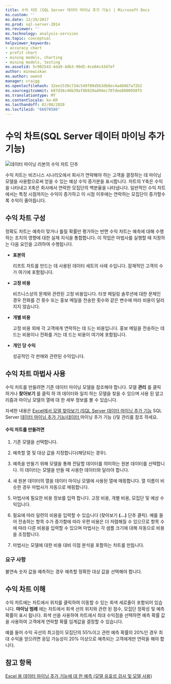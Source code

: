 ```yaml
---
title: 수익 차트 (SQL Server 데이터 마이닝 추가 기능) | Microsoft Docs
ms.custom: ''
ms.date: 12/29/2017
ms.prod: sql-server-2014
ms.reviewer: ''
ms.technology: analysis-services
ms.topic: conceptual
helpviewer_keywords:
- accuracy chart
- profit chart
- mining models, charting
- mining models, testing
ms.assetid: 5c902543-4da9-4db3-99d5-4ce04c43d7ef
author: minewiskan
ms.author: owend
manager: craigg
ms.openlocfilehash: 32ee1539c734c549f89d5b3db8ec4add467a72b2
ms.sourcegitcommit: b87d36c46b39af8b929ad94ec707dee8800950f5
ms.translationtype: MT
ms.contentlocale: ko-KR
ms.lasthandoff: 02/08/2020
ms.locfileid: "66070586"
---
```

# <a name="profit-chart-sql-server-data-mining-add-ins"></a>수익 차트(SQL Server 데이터 마이닝 추가 기능)
  ![데이터 마이닝 리본의 수익 차트 단추](media/dmc-profitchart.gif "데이터 마이닝 리본의 수익 차트 단추")  
  
 수익 차트는 비즈니스 시나리오에서 회사가 연락해야 하는 고객을 결정하는 데 마이닝 모델을 사용함으로써 얻을 수 있는 예상 수익 증가분을 표시합니다. 차트의 Y축은 수익을 나타내고 X축은 회사에서 연락한 모집단의 백분율을 나타냅니다. 일반적인 수익 차트에서는 특정 시점까지는 수익이 증가하고 이 시점 이후에는 연락하는 모집단이 증가할수록 수익이 줄어듭니다.  
  
## <a name="configuring-the-profit-chart"></a>수익 차트 구성  
 정확도 차트는 예측이 맞거나 틀릴 확률만 평가하는 반면 수익 차트는 예측에 대해 수행하는 조치의 영향에 대한 실제 지식을 통합합니다. 이 작업은 마법사를 실행할 때 지정하는 다음 요인을 고려하여 수행됩니다.  
  
-   **표본의**  
  
     리프트 차트를 만드는 데 사용된 데이터 세트의 사례 수입니다. 잠재적인 고객의 수가 여기에 포함됩니다.  
  
-   **고정 비용**  
  
     비즈니스상의 문제와 관련된 고정 비용입니다. 타겟 메일링 솔루션에 대한 문제인 경우 전화를 건 횟수 또는 홍보 메일을 전송한 횟수와 같은 변수에 따라 비용이 달라지지 않습니다.  
  
-   **개별 비용**  
  
     고정 비용 외에 각 고객에게 연락하는 데 드는 비용입니다. 홍보 메일을 전송하는 데 드는 비용이나 전화를 거는 데 드는 비용이 여기에 포함됩니다.  
  
-   **개인 당 수익**  
  
     성공적인 각 판매와 관련된 수익입니다.  
  
## <a name="using-the-profit-chart-wizard"></a>수익 차트 마법사 사용  
 수익 차트를 만들려면 기존 데이터 마이닝 모델을 참조해야 합니다. 모델 **관리** 를 클릭 하거나 **찾아보기** 를 클릭 하 여 데이터와 일치 하는 모델을 찾을 수 있으며 사용 된 알고리즘과 마이닝 모델의 열에 대 한 세부 정보를 볼 수 있습니다.  
  
 자세한 내용은 [Excel에서 모델 찾아보기 &#40;SQL Server 데이터 마이닝 추가 기능](browsing-models-in-excel-sql-server-data-mining-add-ins.md) SQL Server [데이터 마이닝 추가 기능&#41;데이터 ](manage-models-sql-server-data-mining-add-ins.md)마이닝 추가 기능 &#40;&#41;및 관리를 참조 하세요.  
  
#### <a name="to-create-a-profit-chart"></a>수익 차트를 만들려면  
  
1.  기존 모델을 선택합니다.  
  
2.  예측할 열 및 대상 값을 지정합니다(해당되는 경우).  
  
3.  예측을 만들기 위해 모델을 통해 전달할 데이터를 의미하는 원본 데이터를 선택합니다. 이 데이터는 모델을 만들 때 사용한 데이터와 달라야 합니다.  
  
4.  새 원본 데이터의 열을 데이터 마이닝 모델에 사용된 열에 매핑합니다. 열 이름이 비슷한 경우 마법사가 자동으로 매핑합니다.  
  
5.  마법사에 필요한 비용 정보를 입력 합니다. 고정 비용, 개별 비용, 모집단 및 예상 수익입니다.  
  
6.  필요에 따라 일련의 비용을 입력할 수 있습니다 (찾아보기 **(...)** 단추 클릭). 예를 들어 전송하는 항목 수가 증가함에 따라 우편 비용은 더 저렴해질 수 있으므로 항목 수에 따라 다른 비용을 입력할 수 있으며 마법사는 각 샘플 크기에 대해 자동으로 비용을 조정합니다.  
  
7.  마법사는 모델에 대한 비용 대비 이점 분석을 포함하는 차트를 만듭니다.  
  
### <a name="requirements"></a>요구 사항  
 불연속 숫자 값을 예측하는 경우 예측할 정확한 대상 값을 선택해야 합니다.  
  
## <a name="understanding-the-profit-chart"></a>수익 차트 이해  
 수익 차트에는 차트에서 위치를 클릭하여 이동할 수 있는 회색 세로줄이 포함되어 있습니다. **마이닝 범례** 에는 차트에서 회색 선의 위치와 관련 된 점수, 모집단 정확성 및 예측 확률이 표시 됩니다. 회색 선을 사용하여 차트에서 최대 수익점을 선택하면 예측 확률 값을 사용하여 고객에게 연락할 확률 임계값을 결정할 수 있습니다.  
  
 예를 들어 수익 곡선의 최고점이 모집단의 55%이고 관련 예측 확률의 20%인 경우 최대 수익을 얻으려면 응답 가능성이 20% 이상으로 예측되는 고객에게만 연락을 해야 합니다.  
  
## <a name="see-also"></a>참고 항목  
 [Excel 용 데이터 마이닝 추가 기능에 대 한 예측 &#40;모델 유효성 검사 및 모델 사용&#41;](validating-models-and-using-models-for-prediction-data-mining-add-ins-for-excel.md)  
  
  
